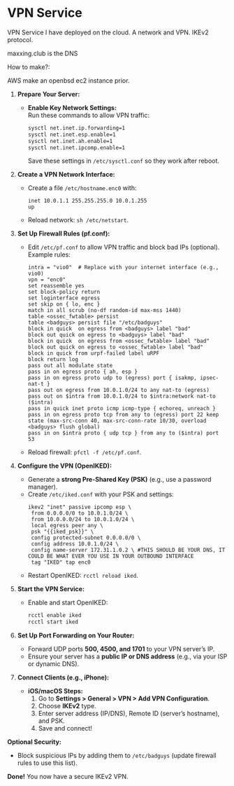 # VPN Service 
VPN Service I have deployed on the cloud. A network and VPN. IKEv2 protocol.

maxxing.club is the DNS

How to make?:


 AWS make an  openbsd ec2 instance prior.

1. **Prepare Your Server:**  
   - **Enable Key Network Settings:**  
     Run these commands to allow VPN traffic:  
     ```bash  
     sysctl net.inet.ip.forwarding=1  
     sysctl net.inet.esp.enable=1  
     sysctl net.inet.ah.enable=1  
     sysctl net.inet.ipcomp.enable=1  
     ```  
     Save these settings in `/etc/sysctl.conf` so they work after reboot.  

2. **Create a VPN Network Interface:**  
   - Create a file `/etc/hostname.enc0` with:  
     ```  
     inet 10.0.1.1 255.255.255.0 10.0.1.255  
     up  
     ```  
   - Reload network: `sh /etc/netstart`.

3. **Set Up Firewall Rules (pf.conf):**  
   - Edit `/etc/pf.conf` to allow VPN traffic and block bad IPs (optional). Example rules:  
     ```  
     intra = "vio0"  # Replace with your internet interface (e.g., vio0)  
     vpn = "enc0"  
     set reassemble yes
     set block-policy return
     set loginterface egress
     set skip on { lo, enc }
     match in all scrub (no-df random-id max-mss 1440)
     table <ossec_fwtable> persist
     table <badguys> persist file "/etc/badguys"
     block in quick  on egress from <badguys> label "bad"
     block out quick on egress to <badguys> label "bad"
     block in quick  on egress from <ossec_fwtable> label "bad"
     block out quick on egress to <ossec_fwtable> label "bad"
     block in quick from urpf-failed label uRPF
     block return log
     pass out all modulate state
     pass in on egress proto { ah, esp }
     pass in on egress proto udp to (egress) port { isakmp, ipsec-nat-t }
     pass out on egress from 10.0.1.0/24 to any nat-to (egress)
     pass out on $intra from 10.0.1.0/24 to $intra:network nat-to ($intra)
     pass in quick inet proto icmp icmp-type { echoreq, unreach }
     pass in on egress proto tcp from any to (egress) port 22 keep state (max-src-conn 40, max-src-conn-rate 10/30, overload <badguys> flush global)
     pass in on $intra proto { udp tcp } from any to ($intra) port 53
     ```  
   - Reload firewall: `pfctl -f /etc/pf.conf`.

4. **Configure the VPN (OpenIKED):**  
   - Generate a **strong Pre-Shared Key (PSK)** (e.g., use a password manager).  
   - Create `/etc/iked.conf` with your PSK and settings:  
     ```  
     ikev2 "inet" passive ipcomp esp \
      from 0.0.0.0/0 to 10.0.1.0/24 \
      from 10.0.0.0/24 to 10.0.1.0/24 \
      local egress peer any \
      psk "{{iked_psk}}" \
      config protected-subnet 0.0.0.0/0 \
      config address 10.0.1.0/24 \
      config name-server 172.31.1.0.2 \ #THIS SHOULD BE YOUR DNS, IT COULD BE WHAT EVER YOU USE IN YOUR OUTBOUND INTERFACE
      tag "IKED" tap enc0
     ```  
   - Restart OpenIKED: `rcctl reload iked`.

5. **Start the VPN Service:**  
   - Enable and start OpenIKED:  
     ```bash  
     rcctl enable iked  
     rcctl start iked  
     ```

6. **Set Up Port Forwarding on Your Router:**  
   - Forward UDP ports **500, 4500, and 1701** to your VPN server’s IP.  
   - Ensure your server has a **public IP or DNS address** (e.g., via your ISP or dynamic DNS).

7. **Connect Clients (e.g., iPhone):**  
   - **iOS/macOS Steps:**  
     1. Go to **Settings > General > VPN > Add VPN Configuration**.  
     2. Choose **IKEv2** type.  
     3. Enter server address (IP/DNS), Remote ID (server’s hostname), and PSK.  
     4. Save and connect!

**Optional Security:**  
- Block suspicious IPs by adding them to `/etc/badguys` (update firewall rules to use this list).  

**Done!** You now have a secure IKEv2 VPN. 

